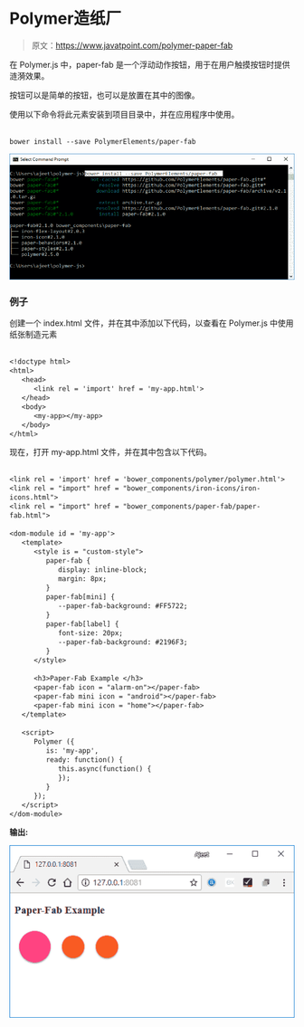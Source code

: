 # Polymer造纸厂

> 原文：<https://www.javatpoint.com/polymer-paper-fab>

在 Polymer.js 中，paper-fab 是一个浮动动作按钮，用于在用户触摸按钮时提供涟漪效果。

按钮可以是简单的按钮，也可以是放置在其中的图像。

使用以下命令将此元素安装到项目目录中，并在应用程序中使用。

```

bower install --save PolymerElements/paper-fab

```

![paper fab 1](img/481cda557e80578aa9acd0a2f192b08a.png)

### 例子

创建一个 index.html 文件，并在其中添加以下代码，以查看在 Polymer.js 中使用纸张制造元素

```

<!doctype html>
<html>
   <head>
      <link rel = 'import' href = 'my-app.html'>
   </head>
   <body>    
      <my-app></my-app>
   </body>
</html>

```

现在，打开 my-app.html 文件，并在其中包含以下代码。

```

<link rel = 'import' href = 'bower_components/polymer/polymer.html'>
<link rel = "import" href = "bower_components/iron-icons/iron-icons.html">
<link rel = "import" href = "bower_components/paper-fab/paper-fab.html">

<dom-module id = 'my-app'>
   <template>
      <style is = "custom-style">
         paper-fab {
            display: inline-block;
            margin: 8px;
         }
         paper-fab[mini] {
            --paper-fab-background: #FF5722;
         }
         paper-fab[label] {
            font-size: 20px;
            --paper-fab-background: #2196F3;
         }
      </style>

      <h3>Paper-Fab Example </h3>
      <paper-fab icon = "alarm-on"></paper-fab>
      <paper-fab mini icon = "android"></paper-fab>
      <paper-fab mini icon = "home"></paper-fab>
   </template>

   <script>
      Polymer ({
         is: 'my-app',
         ready: function() {
            this.async(function() { 
            });
         }
      });
   </script>
</dom-module>

```

**输出:**

![paper fab 2](img/68f337f5e0de6f5bfddb50e830e49dcb.png)